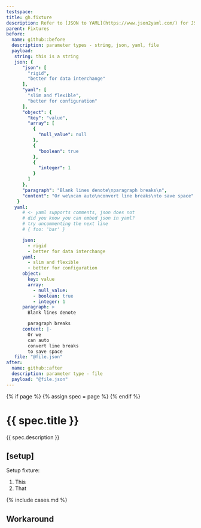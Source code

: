 ```yaml
---
testspace:
title: gh.fixture
description: Refer to [JSON to YAML](https://www.json2yaml.com/) for JSON/YAML parameters. 
parent: Fixtures
before:
  name: github::before
  description: parameter types - string, json, yaml, file
  payload: 
   string: this is a string
   json: {
      "json": [
        "rigid",
        "better for data interchange"
      ],
      "yaml": [
        "slim and flexible",
        "better for configuration"
      ],
      "object": {
        "key": "value",
        "array": [
          {
            "null_value": null
          },
          {
            "boolean": true
          },
          {
            "integer": 1
          }
        ]
      },
      "paragraph": "Blank lines denote\nparagraph breaks\n",
      "content": "Or we\ncan auto\nconvert line breaks\nto save space"
    }
   yaml:
      # <- yaml supports comments, json does not
      # did you know you can embed json in yaml?
      # try uncommenting the next line
      # { foo: 'bar' }

      json:
        - rigid
        - better for data interchange
      yaml:
        - slim and flexible
        - better for configuration
      object:
        key: value
        array:
          - null_value:
          - boolean: true
          - integer: 1
      paragraph: >
        Blank lines denote

        paragraph breaks
      content: |-
        Or we
        can auto
        convert line breaks
        to save space
   file: "@file.json"
after:
  name: github::after
  description: parameter type - file
  payload: "@file.json"
---
```


{% if page %} {% assign spec = page %} {% endif %}

# {{ spec.title }}
{{ spec.description }}


## [setup]
Setup fixture:
1. This
2. That

{% include cases.md %}

## Workaround
